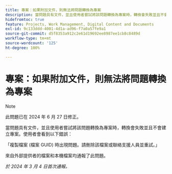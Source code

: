 ```yaml
---
title: 專案：如果附加文件，則無法將問題轉換為專案
description: 當問題具有文件，並且使用者嘗試將該問題轉換為專案時，轉換會失敗並且不會建立專案。使用者會看到錯誤。
hidefromtoc: true
feature: Projects, Work Management, Digital Content and Documents
exl-id: 9c133ddd-4001-4d1a-ad96-f7a0a57fe9a1
source-git-commit: d5f8353a912c2e61d19692ee8987ee1cb8c8489d
workflow-type: tm+mt
source-wordcount: '125'
ht-degree: 100%

---
```


# 專案：如果附加文件，則無法將問題轉換為專案

>[!NOTE]
>
>此問題已在 2024 年 6 月 27 日修正。


當問題具有文件，並且使用者嘗試將該問題轉換為專案時，轉換會失敗並且不會建立專案。使用者會看到以下錯誤：

「複製檔案 (檔案 GUID) 時出現問題。請刪除該檔案或聯絡支援人員並重試。」

來自外部提供者的檔案和本機檔案均通報了此問題。

_於 2024 年 3 月 4 日首次通報。_
